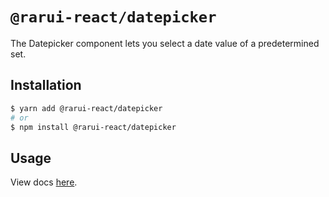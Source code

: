 # `@rarui-react/datepicker`

The Datepicker component lets you select a date value of a predetermined set.

## Installation

```sh
$ yarn add @rarui-react/datepicker
# or
$ npm install @rarui-react/datepicker
```

## Usage

View docs [here]().
